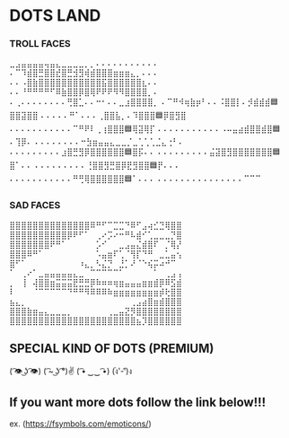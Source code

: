 # DOTS LAND

### TROLL FACES

⣀⣠⣤⣤⣤⣤⢤⣤⣄⣀⣀⣀⣀⡀⡀⠄⠄⠄⠄⠄⠄⠄⠄⠄⠄⠄
⠄⠉⠹⣾⣿⣛⣿⣿⣞⣿⣛⣺⣻⢾⣾⣿⣿⣿⣶⣶⣶⣄⡀⠄⠄⠄
⠄⠄⠠⣿⣷⣿⣿⣿⣿⣿⣿⣿⣿⣿⣿⣿⣯⣿⣿⣿⣿⣿⣿⣆⠄⠄
⠄⠄⠘⠛⠛⠛⠛⠋⠿⣷⣿⣿⡿⣿⢿⠟⠟⠟⠻⠻⣿⣿⣿⣿⡀⠄
⠄⢀⠄⠄⠄⠄⠄⠄⠄⠄⢛⣿⣁⠄⠄⠒⠂⠄⠄⣀⣰⣿⣿⣿⣿⡀
⠄⠉⠛⠺⢶⣷⡶⠃⠄⠄⠨⣿⣿⡇⠄⡺⣾⣾⣾🟦⣿⣿⣽⣿⣿
⠄⠄⠄⠄⠄⠛⠁⠄⠄⠄⢀⣿⣿⣧⡀⠄⠹⣿⣿⣿🟦⡿⣿⣻⣿
⠄⠄⠄⠄⠄⠄⠄⠄⠄⠄⠄⠉⠛⠟⠇⢀⢰⣿⣿⣿🟦⢿⣽⢿⡏
⠄⠄⠄⠄⠄⠄⠄⠄⠄⠄⠄⠠⠤⣤⣴⣾⣿⣿⣾⣿🟦⠄⢹⡿⠄
⠄⠄⠄⠄⠄⠄⠄⠄⠒⣳⣶⣤⣤⣄⣀⣀⡈⣀⢁⢁⢁⣈⣄⢐⠃⠄
⠄⠄⠄⠄⠄⠄⠄⠄⠄⣰⣿⣛⣻⡿⣿⣿⣿⣿⣿⣿🟦⣿⡯⠄⠄
⠄⠄⠄⠄⠄⠄⠄⠄⠄⣬⣽⣿⣻⣿⣿⣿⣿⣿⣿⣿🟦⣿⠁⠄⠄
⠄⠄⠄⠄⠄⠄⠄⠄⠄⢘⣿⣿⣻⣛⣿⡿⣟⣻⣿⣿🟦⡟⠄⠄⠄
⠄⠄⠄⠄⠄⠄⠄⠄⠄⠄⠄⠛⢛⢿⣿⣿⣿⣿⣿⣿🟦⠁⠄⠄⠄
⠄⠄⠄⠄⠄⠄⠄⠄⠄⠄⠄⠄⠄⠄⠄⠉⠉⠉

### SAD FACES 

⣿⣿⣿⣿⣿⣿⣿⣿⣿⣿⣿⣿⣿⣿⠿⠛⠋⠉⣉⣉⠙⠿⠋⣠⢴⣊⣙⢿⣿⣿
⣿⣿⣿⣿⣿⣿⣿⣿⣿⣿⡿⠟⠋⠁⠀⢀⠔⡩⠔⠒⠛⠧⣾⠊⢁⣀⣀⣀⡙⣿
⣿⣿⣿⣿⣿⣿⣿⠟⠛⠁⠀⠀⠀⠀⠀⡡⠊⠀⠀⣀⣠⣤⣌⣾⣿⠏⠀⡈⢿⡜
⣿⣿⣿⠿⠛⠁⠀⠀⠀⠀⠀⠀⠀⠀⠀⠡⣤⣶⠏⢁⠈⢻⡏⠙⠛⠀⣀⣁⣤⢢
⣿⠋⠁⠀⠀⠀⠀⠀⠀⠀⠀⠀⠰⣄⡀⠣⣌⡙⠀⣘⡁⠜⠈⠑⢮⡭⠴⠚⠉⠀
⠁⠀⢀⠔⠁⣀⣤⣤⣤⣤⣤⣄⣀⠀⠉⠉⠉⠉⠉⠁⠀⠀⠀⠀⠀⠁⠀⢀⣠⢠
⡀⠀⢸⠀⢼⣿⣿⣶⣭⣭⣭⣟⣛⣛⡿⠷⠶⠶⢶⣶⣤⣤⣤⣶⣶⣾⡿⠿⣫⣾
⠇⠀⠀⠀⠈⠉⠉⠉⠉⠉⠙⠛⠛⠻⠿⠿⠿⠷⣶⣶⣶⣶⣶⣶⣶⣶⡾⢗⣿⣿
⣦⣄⡀⠀⠀⠀⠀⠀⠀⠀⠀⠀⠀⠀⠀⠀⠀⠀⠀⠀⠀⢀⣠⣴⣿⣶⣾⣿⣿⣿
⣿⣿⣿⣷⣶⣤⣄⣀⣀⣀⡀⠀⠀⠀⠀⠀⠀⢀⣀⣤⣝⡻⣿⣿⣿⣿⣿⣿⣿⣿
⣿⣿⣿⣿⣿⣿⣿⣿⣿⣿⣿⣿⣿⣿⣿⣿⣿⣿⣿⣿⣿⣿⣦⡹⣿⣿⣿⣿⣿⣿

## SPECIAL KIND OF DOTS (PREMIUM)

( ͡👁️ ͜ʖ ͡👁️)  ( ͡~ ͜ʖ ͡°)✌
( ͡• ‿‿ ͡•)   (ง︡'-'︠)ง

## If you want more dots follow the link below!!!

ex. (https://fsymbols.com/emoticons/)
